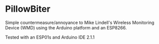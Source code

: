 # PillowBiter
Simple countermeasure/annoyance to Mike Lindell's Wireless Monitoring Device (WMD) using the Arduino platform and an ESP8266.

Tested with an ESP01s and Arduino IDE 2.1.1
